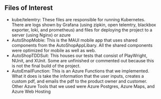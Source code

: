 ## Files of Interest
- kube/telemtry: These files are responsible for running Kubernetes. There are logs shown by Grafana (using zipkin, open telemtry, blackbox exporter, loki, and prometheus) and files for deploying the project to a server (using Nginx) or azure
- AutoShopMoble: This is the MAUI mobile app that uses shared components from the AutoShopAppLibary. All the shared components were optimized for mobile as well as web.
- AutoShopTDDSuit: This houses our tests that consist of PlayWright, NUnit, and XUnit. Some are unfinished or commented out because this is not the final build of the project.
- AutoEmailFunction: This is an Azure Functions that we implemented. What it does is take the information that the user inputs, creates a custom pdf, and emails the pdf to the product owner and customer. Other Azure Tools that we used were Azure Postgres, Azure Maps, and Azure Web Hosting
